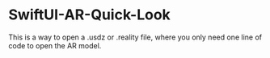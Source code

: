 # SwiftUI-AR-Quick-Look
This is a way to open a .usdz or .reality file, where you only need one line of code to open the AR model.

